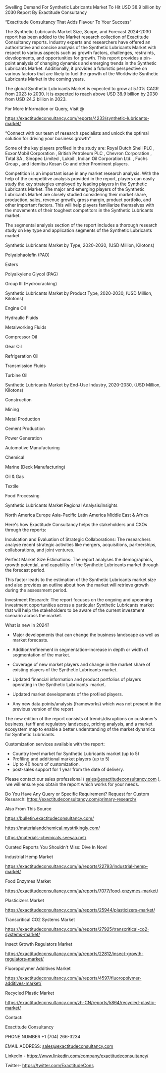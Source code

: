 Swelling Demand For Synthetic Lubricants Market To Hit USD 38.9 billion by 2030 Report By Exactitude Consultancy

“Exactitude Consultancy That Adds Flavour To Your Success”

The Synthetic Lubricants Market Size, Scope, and Forecast 2024-2030 report has been added to the Market research collection of Exactitude Consultancy reports. Industry experts and researchers have offered an authoritative and concise analysis of the Synthetic Lubricants Market with respect to various aspects such as growth factors, challenges, restraints, developments, and opportunities for growth. This report provides a pin-point analysis of changing dynamics and emerging trends in the Synthetic Lubricants Market. Additionally, it provides a futuristic perspective on various factors that are likely to fuel the growth of the Worldwide Synthetic Lubricants Market in the coming years.

The global Synthetic Lubricants Market is expected to grow at 5.10% CAGR from 2023 to 2030. It is expected to reach above USD 38.9 billion by 2030 from USD 24.2 billion in 2023.

For More Information or Query, Visit @

https://exactitudeconsultancy.com/reports/4233/synthetic-lubricants-market/

“Connect with our team of research specialists and unlock the optimal solution for driving your business growth”

Some of the key players profiled in the study are: Royal Dutch Shell PLC , ExxonMobil Corporation , British Petroleum PLC , Chevron Corporation , Total SA , Sinopec Limited , Lukoil , Indian Oil Corporation Ltd. , Fuchs Group , and Idemitsu Kosan Co and other Prominent players.

Competition is an important issue in any market research analysis. With the help of the competitive analysis provided in the report, players can easily study the key strategies employed by leading players in the Synthetic Lubricants Market. The major and emerging players of the Synthetic Lubricants Market are closely studied considering their market share, production, sales, revenue growth, gross margin, product portfolio, and other important factors. This will help players familiarize themselves with the movements of their toughest competitors in the Synthetic Lubricants market.

The segmental analysis section of the report includes a thorough research study on key type and application segments of the Synthetic Lubricants market

Synthetic Lubricants Market by Type, 2020-2030, (USD Million, Kilotons)

Polyalphaolefin (PAO)

Esters

Polyalkylene Glycol (PAG)

Group III (Hydrocracking)

Synthetic Lubricants Market by Product Type, 2020-2030, (USD Million, Kilotons)

Engine Oil

Hydraulic Fluids

Metalworking Fluids

Compressor Oil

Gear Oil

Refrigeration Oil

Transmission Fluids

Turbine Oil

Synthetic Lubricants Market by End-Use Industry, 2020-2030, (USD Million, Kilotons)

Construction

Mining

Metal Production

Cement Production

Power Generation

Automotive Manufacturing

Chemical

Marine (Deck Manufacturing)

Oil & Gas

Textile

Food Processing

Synthetic Lubricants Market Regional Analysis/Insights

North America
Europe
Asia-Pacific
Latin America
Middle East & Africa

Here's how Exactitude Consultancy helps the stakeholders and CXOs through the reports:

Inculcation and Evaluation of Strategic Collaborations: The researchers analyse recent strategic activities like mergers, acquisitions, partnerships, collaborations, and joint ventures.

Perfect Market Size Estimations: The report analyses the demographics, growth potential, and capability of the Synthetic Lubricants market through the forecast period.

This factor leads to the estimation of the Synthetic Lubricants market size and also provides an outline about how the market will retrieve growth during the assessment period.

Investment Research: The report focuses on the ongoing and upcoming investment opportunities across a particular Synthetic Lubricants market that will help the stakeholders to be aware of the current investment scenario across the market.

What is new in 2024?

- Major developments that can change the business landscape as well as market forecasts.

- Addition/refinement in segmentation–Increase in depth or width of segmentation of the market.

- Coverage of new market players and change in the market share of existing players of the Synthetic Lubricants market.

- Updated financial information and product portfolios of players operating in the Synthetic Lubricants  market.

- Updated market developments of the profiled players.

- Any new data points/analysis (frameworks) which was not present in the previous version of the report

The new edition of the report consists of trends/disruptions on customer’s business, tariff and regulatory landscape, pricing analysis, and a market ecosystem map to enable a better understanding of the market dynamics for Synthetic Lubricants.

Customization services available with the report:

- Country level market for Synthetic Lubricants market (up to 5)
- Profiling and additional market players (up to 5)
- Up to 40 hours of customization.
- post-sales support for 1 year from the date of delivery.

Please contact our sales professional ( sales@exactitudeconsultancy.com ),  we will ensure you obtain the report which works for your needs.

Do You Have Any Query or Specific Requirement? Request for Custom Research: https://exactitudeconsultancy.com/primary-research/

Also From This Source

https://bulletin.exactitudeconsultancy.com/

https://materialandchemical.mystrikingly.com/

https://materials-chemicals.seesaa.net/

Curated Reports You Shouldn't Miss: Dive In Now!

Industrial Hemp Market

https://exactitudeconsultancy.com/ja/reports/22793/industrial-hemp-market/

Food Enzymes Market

https://exactitudeconsultancy.com/ja/reports/7077/food-enzymes-market/

Plasticizers Market

https://exactitudeconsultancy.com/ja/reports/25944/plasticizers-market/

Transcritical CO2 Systems Market

https://exactitudeconsultancy.com/ja/reports/27925/transcritical-co2-systems-market/

Insect Growth Regulators Market

https://exactitudeconsultancy.com/ja/reports/22812/insect-growth-regulators-market/

Fluoropolymer Additives Market

https://exactitudeconsultancy.com/ja/reports/4597/fluoropolymer-additives-market/

Recycled Plastic Market

https://exactitudeconsultancy.com/zh-CN/reports/5864/recycled-plastic-market/

Contact:

Exactitude Consultancy

PHONE NUMBER +1 (704) 266-3234

EMAIL ADDRESS: sales@exactitudeconsultancy.com

Linkedin - https://www.linkedin.com/company/exactitudeconsultancy/

Twitter- https://twitter.com/ExactitudeCons


